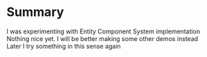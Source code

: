 # Summary
I was experimenting with Entity Component System implementation  
Nothing nice yet. I will be better making some other demos instead  
Later I try something in this sense again
